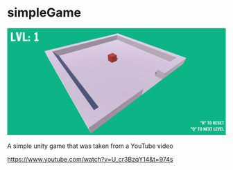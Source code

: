 # simpleGame

<img src="https://raw.githubusercontent.com/yuraMovsesyan/simpleGame/main/SimpleGame.gif">

А simple unity game that was taken from a YouTube video

https://www.youtube.com/watch?v=U_cr3BzqY14&t=974s
